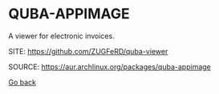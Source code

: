# QUBA-APPIMAGE

 A viewer for electronic invoices.

 SITE: https://github.com/ZUGFeRD/quba-viewer

 SOURCE: https://aur.archlinux.org/packages/quba-appimage

 [Go back](https://portable-linux-apps.github.io/apps.html)
